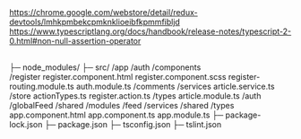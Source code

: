 ##
https://chrome.google.com/webstore/detail/redux-devtools/lmhkpmbekcpmknklioeibfkpmmfibljd
https://www.typescriptlang.org/docs/handbook/release-notes/typescript-2-0.html#non-null-assertion-operator

## 
├─ node_modules/
├─ src/
      /app
        /auth
          /components         
            /register
              register.component.html
              register.component.scss
              register-routing.module.ts
        auth.module.ts
           /comments
           /services
            article.service.ts
           /store
             actionTypes.ts
             register.action.ts
           /types
           article.module.ts
        /auth
        /globalFeed
        /shared
          /modules
          /feed
          /services
      /shared
        /types
      app.component.html
      app.component.ts
      app.module.ts
├─ package-lock.json
├─ package.json
├─ tsconfig.json
├─ tslint.json

##
